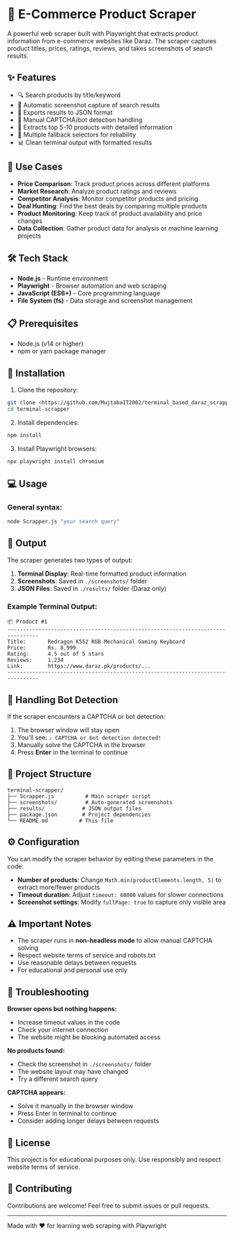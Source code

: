 # 🛒 E-Commerce Product Scraper

A powerful web scraper built with Playwright that extracts product information from e-commerce websites like Daraz. The scraper captures product titles, prices, ratings, reviews, and takes screenshots of search results.

## ✨ Features

- 🔍 Search products by title/keyword
- 📸 Automatic screenshot capture of search results
- 💾 Exports results to JSON format
- 🤖 Manual CAPTCHA/bot detection handling
- 🎯 Extracts top 5-10 products with detailed information
- 🔄 Multiple fallback selectors for reliability
- 📊 Clean terminal output with formatted results

## 🎯 Use Cases

- **Price Comparison**: Track product prices across different platforms
- **Market Research**: Analyze product ratings and reviews
- **Competitor Analysis**: Monitor competitor products and pricing
- **Deal Hunting**: Find the best deals by comparing multiple products
- **Product Monitoring**: Keep track of product availability and price changes
- **Data Collection**: Gather product data for analysis or machine learning projects

## 🛠️ Tech Stack

- **Node.js** - Runtime environment
- **Playwright** - Browser automation and web scraping
- **JavaScript (ES6+)** - Core programming language
- **File System (fs)** - Data storage and screenshot management

## 📋 Prerequisites

- Node.js (v14 or higher)
- npm or yarn package manager

## 🚀 Installation

1. Clone the repository:
```bash
git clone <https://github.com/MujtabaIT2002/terminal_based_daraz_scrappe>
cd terminal-scrapper
```

2. Install dependencies:
```bash
npm install
```

3. Install Playwright browsers:
```bash
npx playwright install chromium
```

## 💻 Usage

### General syntax:
```bash
node Scrapper.js "your search query"
```

## 📂 Output

The scraper generates two types of output:

1. **Terminal Display**: Real-time formatted product information
2. **Screenshots**: Saved in `./screenshots/` folder
3. **JSON Files**: Saved in `./results/` folder (Daraz only)

### Example Terminal Output:
```
📦 Product #1
--------------------------------------------------------------------------------
Title:       Redragon K552 RGB Mechanical Gaming Keyboard
Price:       Rs. 8,999
Rating:      4.5 out of 5 stars
Reviews:     1,234
Link:        https://www.daraz.pk/products/...
--------------------------------------------------------------------------------
```

## 🤖 Handling Bot Detection

If the scraper encounters a CAPTCHA or bot detection:

1. The browser window will stay open
2. You'll see: `⚠️ CAPTCHA or bot detection detected!`
3. Manually solve the CAPTCHA in the browser
4. Press **Enter** in the terminal to continue

## 📁 Project Structure

```
terminal-scrapper/
├── Scrapper.js          # Main scraper script
├── screenshots/         # Auto-generated screenshots
├── results/            # JSON output files
├── package.json        # Project dependencies
└── README.md          # This file
```

## ⚙️ Configuration

You can modify the scraper behavior by editing these parameters in the code:

- **Number of products**: Change `Math.min(productElements.length, 5)` to extract more/fewer products
- **Timeout duration**: Adjust `timeout: 60000` values for slower connections
- **Screenshot settings**: Modify `fullPage: true` to capture only visible area

## ⚠️ Important Notes

- The scraper runs in **non-headless mode** to allow manual CAPTCHA solving
- Respect website terms of service and robots.txt
- Use reasonable delays between requests
- For educational and personal use only

## 🐛 Troubleshooting

**Browser opens but nothing happens:**
- Increase timeout values in the code
- Check your internet connection
- The website might be blocking automated access

**No products found:**
- Check the screenshot in `./screenshots/` folder
- The website layout may have changed
- Try a different search query

**CAPTCHA appears:**
- Solve it manually in the browser window
- Press Enter in terminal to continue
- Consider adding longer delays between requests

## 📝 License

This project is for educational purposes only. Use responsibly and respect website terms of service.

## 🤝 Contributing

Contributions are welcome! Feel free to submit issues or pull requests.

---

Made with ❤️ for learning web scraping with Playwright

